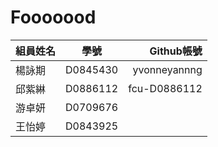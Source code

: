 # Fooooood
|組員姓名|學號|Github帳號|
| ------------- |:-------------:| -----:|
|楊詠期|D0845430|yvonneyannng|
|邱紫綝|D0886112|fcu-D0886112|
|游卓妍 |D0709676||
|王怡婷|D0843925||

